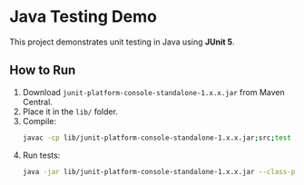 # Java Testing Demo
This project demonstrates unit testing in Java using **JUnit 5**.

## How to Run
1. Download `junit-platform-console-standalone-1.x.x.jar` from Maven Central.
2. Place it in the `lib/` folder.
3. Compile:
   ```bash
   javac -cp lib/junit-platform-console-standalone-1.x.x.jar;src;test test/*.java src/*.java
   ```
4. Run tests:
   ```bash
   java -jar lib/junit-platform-console-standalone-1.x.x.jar --class-path src;test --scan-class-path
   ```
